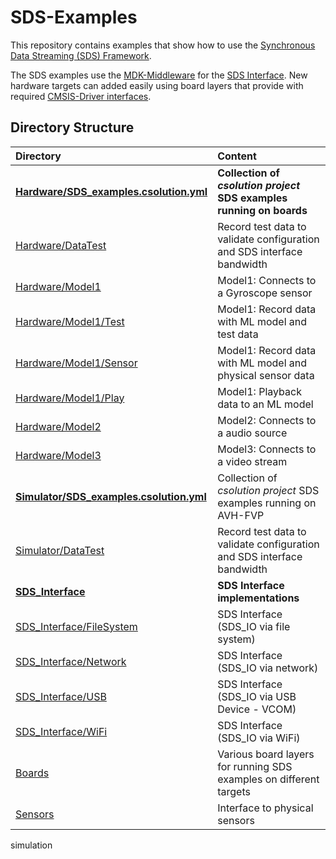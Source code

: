 # SDS-Examples

This repository contains examples that show how to use the [Synchronous Data Streaming (SDS) Framework](https://github.com/ARM-software/SDS-Framework).

The SDS examples use the [MDK-Middleware](https://www.keil.arm.com/packs/mdk-middleware-keil/overview/) for the [SDS Interface](https://arm-software.github.io/SDS-Framework/main/sds_interface/). New hardware targets can added easily using board layers that provide with required [CMSIS-Driver interfaces]().

## Directory Structure

Directory                                                                        | Content
:--------------------------------------------------------------------------------|:---------------------------------------------------------
**[Hardware/SDS_examples.csolution.yml](./Hardware/SDS_examples.csolution.yml)** | **Collection of *csolution project* SDS examples running on boards**
[Hardware/DataTest](./Hardware/DataTest)                                         | Record test data to validate configuration and SDS interface bandwidth
[Hardware/Model1](./Hardware/Model1)                                             | Model1: Connects to a Gyroscope sensor
[Hardware/Model1/Test](./Hardware/Model1/Test)                                   | Model1: Record data with ML model and test data
[Hardware/Model1/Sensor](./Hardware/Model1/Sensor)                               | Model1: Record data with ML model and physical sensor data
[Hardware/Model1/Play](./Hardware/Model1/Play)                                   | Model1: Playback data to an ML model
[Hardware/Model2](./Hardware/Model2)                                             | Model2: Connects to a audio source
[Hardware/Model3](./Hardware/Model3)                                             | Model3: Connects to a video stream
**[Simulator/SDS_examples.csolution.yml](./Simulator/SDS_examples.csolution.yml)**  | Collection of *csolution project* SDS examples running on AVH-FVP
[Simulator/DataTest](./Simulator/DataTest)                                       | Record test data to validate configuration and SDS interface bandwidth
**[SDS_Interface](./SDS_Interface)**                                             | **SDS Interface implementations**
[SDS_Interface/FileSystem](./SDS_Interface/FileSystem)                           | SDS Interface (SDS_IO via file system)
[SDS_Interface/Network](./SDS_Interface/Network)                                 | SDS Interface (SDS_IO via network)
[SDS_Interface/USB](./SDS_Interface/USB)                                         | SDS Interface (SDS_IO via USB Device - VCOM)
[SDS_Interface/WiFi](./SDS_Interface/WiFi)                                       | SDS Interface (SDS_IO via WiFi)
[Boards](./Boards)                                                               | Various board layers for running SDS examples on different targets
[Sensors](./Sensors)                                                             | Interface to physical sensors
simulation
